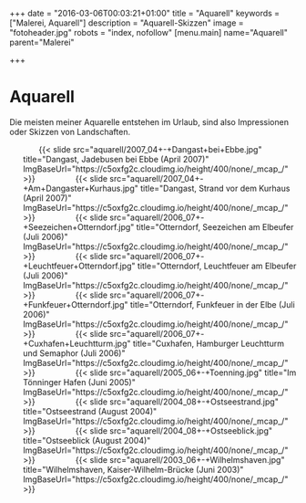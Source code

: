 +++
date = "2016-03-06T00:03:21+01:00"
title = "Aquarell"
keywords = ["Malerei, Aquarell"]
description = "Aquarell-Skizzen"
image = "fotoheader.jpg"
robots = "index, nofollow"
[menu.main]
    name="Aquarell"
    parent="Malerei"

+++

# Aquarell

Die meisten meiner Aquarelle entstehen im Urlaub, sind also Impressionen oder Skizzen von Landschaften.

<div class="slider">
    <ul class="slides">
        {{< slide src="aquarell/2007_04+-+Dangast+bei+Ebbe.jpg" title="Dangast, Jadebusen bei Ebbe (April 2007)" ImgBaseUrl="https://c5oxfg2c.cloudimg.io/height/400/none/_mcap_/" >}}           
        {{< slide src="aquarell/2007_04+-+Am+Dangaster+Kurhaus.jpg" title="Dangast, Strand vor dem Kurhaus (April 2007)" ImgBaseUrl="https://c5oxfg2c.cloudimg.io/height/400/none/_mcap_/" >}}           
         {{< slide src="aquarell/2006_07+-+Seezeichen+Otterndorf.jpg" title="Otterndorf, Seezeichen am Elbeufer (Juli 2006)" ImgBaseUrl="https://c5oxfg2c.cloudimg.io/height/400/none/_mcap_/" >}}           
         {{< slide src="aquarell/2006_07+-+Leuchtfeuer+Otterndorf.jpg" title="Otterndorf, Leuchtfeuer am Elbeufer (Juli 2006)" ImgBaseUrl="https://c5oxfg2c.cloudimg.io/height/400/none/_mcap_/" >}}           
         {{< slide src="aquarell/2006_07+-+Funkfeuer+Otterndorf.jpg" title="Otterndorf, Funkfeuer in der Elbe (Juli 2006)" ImgBaseUrl="https://c5oxfg2c.cloudimg.io/height/400/none/_mcap_/" >}}           
       {{< slide src="aquarell/2006_07+-+Cuxhafen+Leuchtturm.jpg" title="Cuxhafen, Hamburger Leuchtturm und Semaphor (Juli 2006)" ImgBaseUrl="https://c5oxfg2c.cloudimg.io/height/400/none/_mcap_/" >}}           
        {{< slide src="aquarell/2005_06+-+Toenning.jpg" title="Im Tönninger Hafen (Juni 2005)" ImgBaseUrl="https://c5oxfg2c.cloudimg.io/height/400/none/_mcap_/" >}}           
        {{< slide src="aquarell/2004_08+-+Ostseestrand.jpg" title="Ostseestrand (August 2004)" ImgBaseUrl="https://c5oxfg2c.cloudimg.io/height/400/none/_mcap_/" >}}           
        {{< slide src="aquarell/2004_08+-+Ostseeblick.jpg" title="Ostseeblick (August 2004)" ImgBaseUrl="https://c5oxfg2c.cloudimg.io/height/400/none/_mcap_/" >}}           
        {{< slide src="aquarell/2003_06+-+Wilhelmshaven.jpg" title="Wilhelmshaven, Kaiser-Wilhelm-Brücke (Juni 2003)" ImgBaseUrl="https://c5oxfg2c.cloudimg.io/height/400/none/_mcap_/" >}}           
    </ul>
</div>
